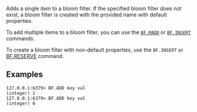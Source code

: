 Adds a single item to a bloom filter. If the specified bloom filter does not exist, a bloom filter is created with the provided name with default properties.

To add multiple items to a bloom filter, you can use the [`BF.MADD`](bf.madd.md) or [`BF.INSERT`](bf.insert.md) commands.

To create a bloom filter with non-default properties, use the `BF.INSERT` or [BF.RESERVE](bf.reserve.md) command.

## Examples

```
127.0.0.1:6379> BF.ADD key val
(integer) 1
127.0.0.1:6379> BF.ADD key val
(integer) 0
```
